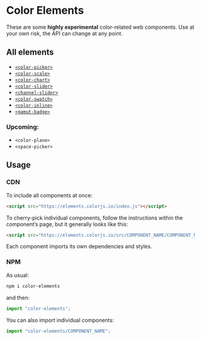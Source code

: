 # Color Elements

These are some **highly experimental** color-related web components.
Use at your own risk, the API can change at any point.

## All elements

- [`<color-picker>`](src/color-picker/)
- [`<color-scale>`](src/color-scale)
- [`<color-chart>`](src/color-chart/)
- [`<color-slider>`](src/color-slider/)
- [`<channel-slider>`](src/channel-slider/)
- [`<color-swatch>`](src/color-swatch/)
- [`<color-inline>`](src/color-inline/)
- [`<gamut-badge>`](src/gamut-badge/)

### Upcoming:

- `<color-plane>`
- `<space-picker>`

## Usage

### CDN

To include all components at once:

```html
<script src="https://elements.colorjs.io/index.js"></script>
```

To cherry-pick individual components, follow the instructions within the component’s page, but it generally looks like this:

```html
<script src="https://elements.colorjs.io/src/COMPONENT_NAME/COMPONENT_NAME.js"></script>
```

Each component imports its own dependencies and styles.

### NPM

As usual:

```bash
npm i color-elements
```

and then:

```js
import "color-elements";
```

You can also import individual components:

```js
import "color-elements/COMPONENT_NAME";
```
